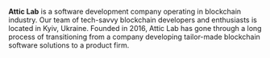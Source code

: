 **Attic Lab** is a software development company operating in blockchain industry. Our team of tech-savvy blockchain developers and enthusiasts is located in Kyiv, Ukraine. Founded in 2016, Attic Lab has gone through a long process of transitioning from a company developing tailor-made blockchain software solutions to a product firm.
